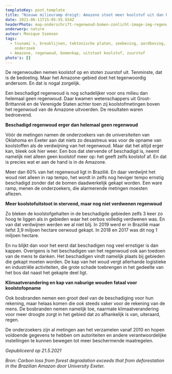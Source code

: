 ```yaml
---
templateKey: post.template
title: "Nieuwe milieuramp dreigt: Amazone stoot meer koolstof uit dan het opneemt"
date: 2021-06-11T15:05:55.934Z
headerPhoto: map-onderschrift-regenwoud-bomen-zonlicht-image-img-regenwoud-bomen-zonlicht-jpg
onderwerp: nature
auteur: Monique Siemsen
tags:
  - tsunami´s, breuklijnen, tektonische platen, zeebeving, aardbeving, risico´s,
    onderzoek
  - Amazone, regenwoud, bomenkap, uitstoot koolstof, zuurstof
photo's: []
---
```



De regenwouden nemen koolstof op en stoten zuurstof uit. Tenminste, dat is de bedoeling. Maar het Amazone-gebied doet het tegenwoordig andersom. En dat is nogal zorgelijk.

Een beschadigd regenwoud is nog schadelijker voor ons milieu dan helemaal geen regenwoud. Daar kwamen wetenschappers uit Groot-Brittannië en de Verenigde Staten achter toen zij koolstofmetingen boven het regenwoud van de Amazone uitvoerden. De resultaten waren bedroevend.



**Beschadigd regenwoud erger dan helemaal geen regenwoud**

Vóór de metingen namen de onderzoekers van de universiteiten van Oklahoma en Exeter aan dat niets zo desastreus was voor de opname van koolstoffen als de verdwijning van het regenwoud. Maar dat het altijd erger kan, bleek ook hier weer. Een bos dat stervende of beschadigd is, neemt namelijk niet alleen geen koolstof meer op: het geeft zelfs koolstof af. En dat is precies wat er aan de hand is in de Amazone.

Meer dan 60% van het regenwoud ligt in Brazilië. En daar verdwijnt het woud niet alleen in rap tempo, het wordt in zelfs nog heviger tempo ernstig beschadigd zonder dat de bomen daadwerkelijk gekapt worden. Een ware ramp, menen de onderzoekers, die alarmerende metingen moesten aflezen. 



**Meer koolstofuitstoot in stervend, maar nog niet verdwenen regenwoud**

Zo bleken de koolstofgehalten in de beschadigde gebieden zelfs 3 keer zo hoog te liggen als in gebieden waar het oerbos volledig verdwenen was. En van dat verdwijnen werden we al niet blij. In 2019 werd er in Brazilië maar liefst 3,9 miljoen hectare oerwoud gekapt. In 2018 en 2017 was dit nog 1 miljoen hectare. 

En nu blijkt dan voor het eerst dat beschadigen nog veel ernstiger is dan kappen. Overigens is het beschadigen van het regenwoud ook aan toedoen van de mens te danken. Het beschadigen vindt namelijk plaats bij gebieden die gekapt moeten worden. De kap van het woud vergt allerhande logistieke en industriële activiteiten, die grote schade toebrengen in het gedeelte van het bos dat naast het gekapte deel ligt.



**Klimaatverandering en kap van naburige wouden fataal voor koolstofopname**

Ook bosbranden nemen een groot deel van de beschadiging voor hun rekening, maar helaas komen die ook steeds vaker voor de rekening van de mens. De bosbranden nemen namelijk toe, naarmate klimaatverandering voor meer droogte zorgt in het gebied dat zo afhankelijk is van, uiteraard, regen.

De onderzoekers zijn al metingen aan het verzamelen vanaf 2010 en hopen voldoende gegevens te hebben om autoriteiten en andere verantwoordelijke instellingen te kunnen bewegen tot meer beschermende maatregelen. 



*Gepubliceerd op 21.5.2021*

*Bron: Carbon loss from forest degradation exceeds that from deforestation in the Brazilian Amazon door University Exeter.*